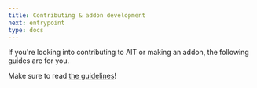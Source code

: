 ```yaml
---
title: Contributing & addon development
next: entrypoint
type: docs
---
```


If you're looking into contributing to AIT or making an addon, the following guides are for you.

Make sure to read [the guidelines](../guidelines/)!